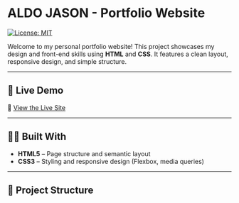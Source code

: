 # ALDO JASON - Portfolio Website

[![License: MIT](https://img.shields.io/badge/License-MIT-yellow.svg)](https://opensource.org/licenses/MIT)

Welcome to my personal portfolio website! This project showcases my design and front-end skills using **HTML** and **CSS**. It features a clean layout, responsive design, and simple structure.

---

## 🚀 Live Demo

🔗 [View the Live Site](https://aldojason.github.io/portfolio)

---

## 🧑‍🎨 Built With

- **HTML5** – Page structure and semantic layout
- **CSS3** – Styling and responsive design (Flexbox, media queries)

---

## 📁 Project Structure

